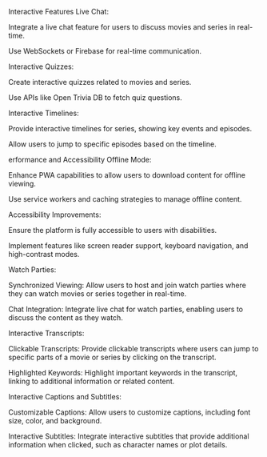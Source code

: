 Interactive Features
Live Chat:

Integrate a live chat feature for users to discuss movies and series in real-time.

Use WebSockets or Firebase for real-time communication.

Interactive Quizzes:

Create interactive quizzes related to movies and series.

Use APIs like Open Trivia DB to fetch quiz questions.

Interactive Timelines:

Provide interactive timelines for series, showing key events and episodes.

Allow users to jump to specific episodes based on the timeline.


erformance and Accessibility
Offline Mode:

Enhance PWA capabilities to allow users to download content for offline viewing.

Use service workers and caching strategies to manage offline content.

Accessibility Improvements:

Ensure the platform is fully accessible to users with disabilities.

Implement features like screen reader support, keyboard navigation, and high-contrast modes.

Watch Parties:

Synchronized Viewing: Allow users to host and join watch parties where they can watch movies or series together in real-time.

Chat Integration: Integrate live chat for watch parties, enabling users to discuss the content as they watch.

Interactive Transcripts:

Clickable Transcripts: Provide clickable transcripts where users can jump to specific parts of a movie or series by clicking on the transcript.

Highlighted Keywords: Highlight important keywords in the transcript, linking to additional information or related content.

Interactive Captions and Subtitles:

Customizable Captions: Allow users to customize captions, including font size, color, and background.

Interactive Subtitles: Integrate interactive subtitles that provide additional information when clicked, such as character names or plot details.

